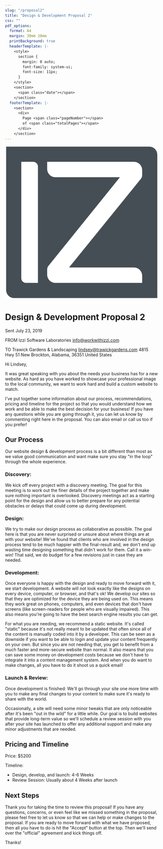 ```yaml
---
slug: "/proposal2"
title: "Design & Development Proposal 2"
css: ""
pdf_options:
  format: A4
  margin: 30mm 20mm
  printBackground: true
  headerTemplate: |-
    <style>
      section {
        margin: 0 auto;
        font-family: system-ui;
        font-size: 11px;
      }
    </style>
    <section>
      <span class="date"></span>
    </section>
  footerTemplate: |-
    <section>
      <div>
        Page <span class="pageNumber"></span>
        of <span class="totalPages"></span>
      </div>
    </section>
---
```


![IZZI logo](izzi-logo@2x.png)

# Design & Development Proposal 2

Sent July 23, 2019

FROM
Izzi Software Laboratories
info@workwithizzi.com

TO
Trawick Gardens &amp; Landscaping
lindsey@trawickgardens.com
4815 Hwy 51
New Brockton, Alabama, 36351
United States

Hi Lindsey,

It was great speaking with you about the needs your business has for a new website. As hard as you have worked to showcase your professional image to the local community, we want to work hard and build a custom website to match.

I've put together some information about our process, recommendations, pricing and timeline for the project so that you would understand how we work and be able to make the best decision for your business! If you have any questions while you are going through it, you can let us know by commenting right here in the proposal. You can also email or call us too if you prefer!

## Our Process
Our website design & development process is a bit different than most as we value good communication and want make sure you stay "in the loop" through the whole experience.

### Discovery:
We kick off every project with a discovery meeting. The goal for this meeting is to work out the finer details of the project together and make sure nothing important is overlooked. Discovery meetings act as a starting point for the design and allow us to better prepare for any potential obstacles or delays that could come up during development.

### Design:
We try to make our design process as collaborative as possible. The goal here is that you are never surprised or unsure about where things are at with your website! We've found that clients who are involved in the design process tend to be much happier with the final-result and, we don't end up wasting time designing something that didn't work for them. Call it a win-win! That said, we do budget for a few revisions just in case they are needed.

### Development:
Once everyone is happy with the design and ready to move forward with it, we start development. A website will not look exactly like the designs on every device, computer, or browser, and that's ok! We develop our sites so that they are optimized for the device they are being used on. This means they work great on phones, computers, and even devices that don't have screens (like screen-readers for people who are visually impaired). This also means you're going to have the best search engine results you can get.

For what you are needing, we recommend a static website. It's called "static" because it's not really meant to be updated that often since all of the content is manually coded into it by a developer. This can be seen as a downside if you want to be able to login and update your content frequently on your own. But since you are not needing that, you get to benefit from a much faster and more-secure website than normal. It also means that you can save some money on development costs because we don't have to integrate it into a content management system. And when you do want to make changes, all you have to do it shoot us a quick email!

### Launch & Review:
Once development is finished: We'll go through your site one more time with you to make any final changes to your content to make sure it's ready to share with the world.

Occasionally, a site will need some minor tweaks that are only noticeable after it's been "out in the wild" for a little while. Our goal is to build websites that provide long-term value so we'll schedule a review session with you after your site has launched to offer any additional support and make any minor adjustments that are needed.

## Pricing and Timeline

Price: $5200

Timeline: 
- Design, develop, and launch: 4-6 Weeks 
- Review Session: Usually about 4 Weeks after launch

## Next Steps

Thank you for taking the time to review this proposal! If you have any questions, concerns, or even feel like we missed something in the proposal, please feel free to let us know so that we can help or make changes to the proposal. If you are ready to move forward with what we have proposed, then all you have to do is hit the "Accept" button at the top. Then we'll send over the "official" agreement and kick things off.

Thanks!